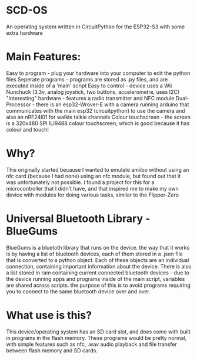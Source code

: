 # SCD-OS
An operating system written in CircuitPython for the ESP32-S3 with some extra hardware

# Main Features:
  Easy to program - plug your hardware into your computer to edit the python files
  Seperate programs - programs are stored as .py files, and are executed inside of a 'main' script
  Easy to control - device uses a Wii Nunchuck (3.3v, analog joystick, two buttons, accelerometre, uses I2C)
  "Interesting" hardware - features a radio transmitter and NFC module
  Dual-Processor - there is an esp32-Wrover-E with a camera running arduino that communicates with the main esp32 (circuitpython) to use the camera and also an nRF24l01 for walkie talkie channels
  Colour touchscreen - the screen is a 320x480 SPI ILI9488 colour touchscreen, which is good because it has colour and touch!

# Why?
  This originally started because I wanted to emulate amiibo without using an nfc card (because I had none) using an nfc module, but found out that it was unfortunately not possible. I found a project for this for a microcontroller that I didn't have, and that inspired me to make my own device with modules for doing various tasks, similar to the Flipper-Zero

# Universal Bluetooth Library - BlueGums
  BlueGums is a bluetoth library that runs on the device. the way that it works is by having a list of bluetooth devices, each of them stored in a .json file that is converted to a python object. Each of these objects are an individual connection, containing important information about the device. There is also a list stored in ram containing current connected bluetooth devices - due to the device running apps and programs inside of the main script, variables are shared across scripts. the purpose of this is to avoid programs requiring you to connect to the same bluetooth device over and over.

# What use is this?
  This device/operating system has an SD card slot, and _does_ come with built in programs in the flash memory. These programs would be pretty normal, with simple features such as nfc, .wav audio playback and file transfer between flash memory and SD cards.
